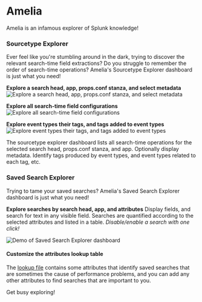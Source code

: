 
# Amelia

Amelia is an infamous explorer of Splunk knowledge!

### Sourcetype Explorer

Ever feel like you're stumbling around in the dark, trying to discover the relevant search-time field extractions? Do you struggle to remember the order of search-time operations? Amelia's Sourcetype Explorer dashboard is just what you need!

**Explore a search head, app, props.conf stanza, and select metadata**
![Explore a search head, app, props.conf stanza, and select metadata](https://ben-repo-artifacts.s3.us-west-2.amazonaws.com/2019-10-29_11-42-21.gif)

**Explore all search-time field configurations**
![Explore all search-time field configurations](https://ben-repo-artifacts.s3.us-west-2.amazonaws.com/2019-10-29_11-54-12.gif)

**Explore event types their tags, and tags added to event types**
![Explore event types their tags, and tags added to event types](https://ben-repo-artifacts.s3.us-west-2.amazonaws.com/2019-10-29_12-18-36.gif)

The sourcetype explorer dashboard lists all search-time operations for the selected search head, props.conf stanza, and app. Optionally display metadata. Identify tags produced by event types, and event types related to each tag, etc.

### Saved Search Explorer

Trying to tame your saved searches? Amelia's Saved Search Explorer dashboard is just what you need!

**Explore searches by search head, app, and attributes**
Display fields, and search for text in any visible field. Searches are quantified according to the selected attributes and listed in a table. *Disable/enable a search with one click!*

![Demo of Saved Search Explorer dashboard](https://ben-repo-artifacts.s3.us-west-2.amazonaws.com/2019-10-29_14-09-17.gif)

#### Customize the attributes lookup table
The [lookup file](https://github.com/northben/amelia/blob/master/lookups/amelia_saved_search_attributes.csv) contains some attributes that identify saved searches that are sometimes the cause of performance problems, and you can add any other attributes to find searches that are important to you.

Get busy exploring!
